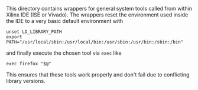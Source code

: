 This directory contains wrappers for general system tools called from within
Xilinx IDE (ISE or Vivado). The wrappers reset the environment used inside the
IDE to a very basic default environment with

    unset LD_LIBRARY_PATH
    export PATH="/usr/local/sbin:/usr/local/bin:/usr/sbin:/usr/bin:/sbin:/bin"

and finally execute the chosen tool via `exec` like

    exec firefox "$@"

This ensures that these tools work properly and don't fail due to conflicting
library versions.
